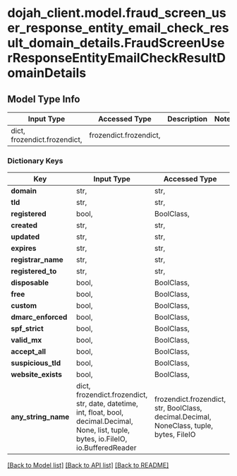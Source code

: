 # dojah_client.model.fraud_screen_user_response_entity_email_check_result_domain_details.FraudScreenUserResponseEntityEmailCheckResultDomainDetails

## Model Type Info
Input Type | Accessed Type | Description | Notes
------------ | ------------- | ------------- | -------------
dict, frozendict.frozendict,  | frozendict.frozendict,  |  | 

### Dictionary Keys
Key | Input Type | Accessed Type | Description | Notes
------------ | ------------- | ------------- | ------------- | -------------
**domain** | str,  | str,  |  | [optional] 
**tld** | str,  | str,  |  | [optional] 
**registered** | bool,  | BoolClass,  |  | [optional] 
**created** | str,  | str,  |  | [optional] 
**updated** | str,  | str,  |  | [optional] 
**expires** | str,  | str,  |  | [optional] 
**registrar_name** | str,  | str,  |  | [optional] 
**registered_to** | str,  | str,  |  | [optional] 
**disposable** | bool,  | BoolClass,  |  | [optional] 
**free** | bool,  | BoolClass,  |  | [optional] 
**custom** | bool,  | BoolClass,  |  | [optional] 
**dmarc_enforced** | bool,  | BoolClass,  |  | [optional] 
**spf_strict** | bool,  | BoolClass,  |  | [optional] 
**valid_mx** | bool,  | BoolClass,  |  | [optional] 
**accept_all** | bool,  | BoolClass,  |  | [optional] 
**suspicious_tld** | bool,  | BoolClass,  |  | [optional] 
**website_exists** | bool,  | BoolClass,  |  | [optional] 
**any_string_name** | dict, frozendict.frozendict, str, date, datetime, int, float, bool, decimal.Decimal, None, list, tuple, bytes, io.FileIO, io.BufferedReader | frozendict.frozendict, str, BoolClass, decimal.Decimal, NoneClass, tuple, bytes, FileIO | any string name can be used but the value must be the correct type | [optional]

[[Back to Model list]](../../README.md#documentation-for-models) [[Back to API list]](../../README.md#documentation-for-api-endpoints) [[Back to README]](../../README.md)

